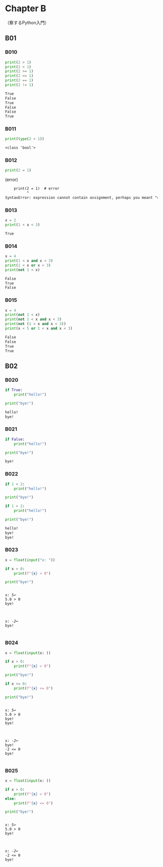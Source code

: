 Chapter B
==========
（察するPython入門）

B01
---

### B010
```py
print(2 > 1)
print(2 < 1)
print(2 >= 1)
print(2 <= 1)
print(2 == 1)
print(2 != 1)
```
```txt
True
False
True
False
False
True
```

### B011
```py
print(type(2 > 1))
```
```txt
<class 'bool'>
```

### B012
```py
print(2 = 1)
```
(error)
```txt
    print(2 = 1)  # error
          ^
SyntaxError: expression cannot contain assignment, perhaps you meant "=="?
```

### B013
```py
x = 2
print(1 < x < 3)
```
```txt
True
```

### B014
```py
x = 4
print(1 < x and x < 3)
print(1 < x or x < 3)
print(not 1 < x)
```
```txt
False
True
False
```

### B015
```py
x = 4
print(not 1 < x)
print(not 1 < x and x < 3)
print(not (1 < x and x < 3))
print(x < 5 or 1 < x and x < 3)
```
```txt
False
False
True
True
```

B02
---

### B020
```py
if True:
    print("hello!")

print("bye!")
```
```txt
hello!
bye!
```

### B021
```py
if False:
    print("hello!")

print("bye!")
```
```txt
bye!
```

### B022
```py
if 1 < 2:
    print("hello!")

print("bye!")

if 1 > 2:
    print("hello!")

print("bye!")
```
```txt
hello!
bye!
bye!
```

### B023
```py
x = float(input("x: "))

if x > 0:
    print(f"{x} > 0")

print("bye!")
```
<pre>
<code>
x: <em>5↩️</em>
5.0 > 0
bye!
</code>
</pre>

<pre>
<code>
x: <em>-2↩️</em>
bye!
</code>
</pre>

### B024
```py
x = float(input(x: ))

if x > 0:
    print(f"{x} > 0")

print("bye!")

if x <= 0:
    print(f"{x} <= 0")

print("bye!")
```
<pre>
<code>
x: <em>5↩️</em>
5.0 > 0
bye!
bye!
</code>
</pre>

<pre>
<code>
x: <em>-2↩️</em>
bye!
-2 <= 0
bye!
</code>
</pre>

### B025
```py
x = float(input(x: ))

if x > 0:
    print(f"{x} > 0")
else:
    print(f"{x} <= 0")

print("bye!")
```
<pre>
<code>
x: <em>5↩️</em>
5.0 > 0
bye!
</code>
</pre>

<pre>
<code>
x: <em>-2↩️</em>
-2 <= 0
bye!
</code>
</pre>
